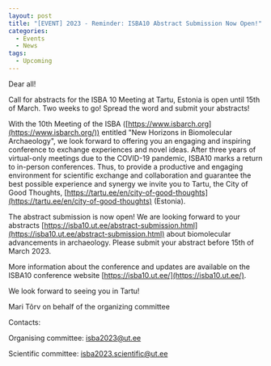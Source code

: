 ```yaml
---
layout: post
title: "[EVENT] 2023 - Reminder: ISBA10 Abstract Submission Now Open!"
categories:
  - Events
  - News
tags:
  - Upcoming
---
```


Dear all!

Call for abstracts for the ISBA 10 Meeting at Tartu, Estonia is open until 15th of March. Two weeks to go! Spread the word and submit your abstracts!

With the 10th Meeting of the ISBA ([https://www.isbarch.org](https://www.isbarch.org/)) entitled "New Horizons in Biomolecular Archaeology", we look forward to offering you an engaging and inspiring conference to exchange experiences and novel ideas. After three years of virtual-only meetings due to the COVID-19 pandemic, ISBA10 marks a return to in-person conferences. Thus, to provide a productive and engaging environment for scientific exchange and collaboration and guarantee the best possible experience and synergy we invite you to Tartu, the City of Good Thoughts, [https://tartu.ee/en/city-of-good-thoughts](https://tartu.ee/en/city-of-good-thoughts) (Estonia).

The abstract submission is now open! We are looking forward to your abstracts [https://isba10.ut.ee/abstract-submission.html](https://isba10.ut.ee/abstract-submission.html) about biomolecular advancements in archaeology. Please submit your abstract before 15th of March 2023.

More information about the conference and updates are available on the ISBA10 conference website [https://isba10.ut.ee/](https://isba10.ut.ee/).

We look forward to seeing you in Tartu!

Mari Tõrv
on behalf of the organizing committee

Contacts:

Organising committee: [isba2023@ut.ee](isba2023@ut.ee)

Scientific committee: [isba2023.scientific@ut.ee](isba2023.scientific@ut.ee)
